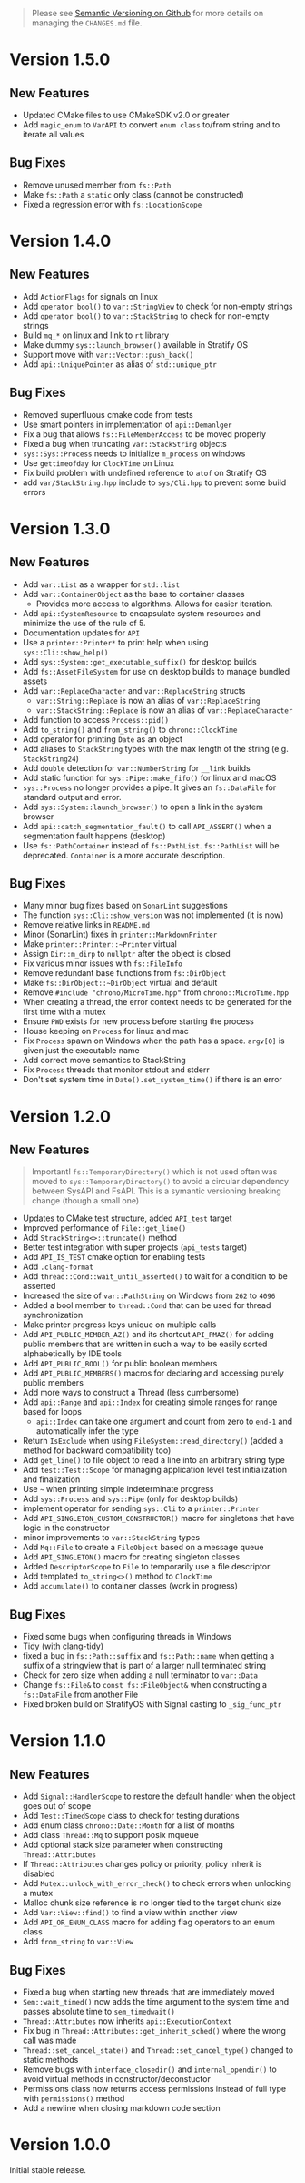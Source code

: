 > Please see [Semantic Versioning on Github](https://blog.stratifylabs.dev/device/2021-07-12-Semantic-Versioning-and-Github/) for more details on managing the `CHANGES.md` file.

# Version 1.5.0

## New Features

- Updated CMake files to use CMakeSDK v2.0 or greater
- Add `magic_enum` to `VarAPI` to convert `enum class` to/from string and to iterate all values

## Bug Fixes

- Remove unused member from `fs::Path`
- Make `fs::Path` a `static` only class (cannot be constructed)
- Fixed a regression error with `fs::LocationScope`

# Version 1.4.0

## New Features

- Add `ActionFlags` for signals on linux
- Add `operator bool()` to `var::StringView` to check for non-empty strings
- Add `operator bool()` to `var::StackString` to check for non-empty strings
- Build `mq_*` on linux and link to `rt` library
- Make dummy `sys::launch_browser()` available in Stratify OS
- Support move with `var::Vector::push_back()`
- Add `api::UniquePointer` as alias of `std::unique_ptr`

## Bug Fixes

- Removed superfluous cmake code from tests 
- Use smart pointers in implementation of `api::Demanlger`
- Fix a bug that allows `fs::FileMemberAccess` to be moved properly
- Fixed a bug when truncating `var::StackString` objects
- `sys::Sys::Process` needs to initialize `m_process` on windows
- Use `gettimeofday` for `ClockTime` on Linux
- Fix build problem with undefined reference to `atof` on Stratify OS
- add `var/StackString.hpp` include to `sys/Cli.hpp` to prevent some build errors

# Version 1.3.0

## New Features

- Add `var::List` as a wrapper for `std::list`
- Add `var::ContainerObject` as the base to container classes
  - Provides more access to algorithms. Allows for easier iteration.
- Add `api::SystemResource` to encapsulate system resources and minimize the use of the rule of 5.
- Documentation updates for `API`
- Use a `printer::Printer*` to print help when using `sys::Cli::show_help()`
- Add `sys::System::get_executable_suffix()` for desktop builds
- Add `fs::AssetFileSystem` for use on desktop builds to manage bundled assets
- Add `var::ReplaceCharacter` and `var::ReplaceString` structs
  - `var::String::Replace` is now an alias of `var::ReplaceString`
  - `var::StackString::Replace` is now an alias of `var::ReplaceCharacter`
- Add function to access `Process::pid()`
- Add `to_string()` and `from_string()` to `chrono::ClockTime`
- Add operator for printing `Date` as an object
- Add aliases to `StackString` types with the max length of the string (e.g. `StackString24`)
- Add `double` detection for `var::NumberString` for `__link` builds
- Add static function for `sys::Pipe::make_fifo()` for linux and macOS
- `sys::Process` no longer provides a pipe. It gives an `fs::DataFile` for standard output and error.
- Add `sys::System::launch_browser()` to open a link in the system browser
- Add `api::catch_segmentation_fault()` to call `API_ASSERT()` when a segmentation fault happens (desktop)
- Use `fs::PathContainer` instead of `fs::PathList`. `fs::PathList` will be deprecated. `Container` is a more accurate description.

## Bug Fixes

- Many minor bug fixes based on `SonarLint` suggestions
- The function `sys::Cli::show_version` was not implemented (it is now)
- Remove relative links in `README.md`
- Minor (SonarLint) fixes in `printer::MarkdownPrinter`
- Make `printer::Printer::~Printer` virtual
- Assign `Dir::m_dirp` to `nullptr` after the object is closed
- Fix various minor issues with `fs::FileInfo`
- Remove redundant base functions from `fs::DirObject`
- Make `fs::DirObject::~DirObject` virtual and default
- Remove `#include "chrono/MicroTime.hpp"` from `chrono::MicroTime.hpp`
- When creating a thread, the error context needs to be generated for the first time with a mutex
- Ensure `PWD` exists for new process before starting the process
- House keeping on `Process` for linux and mac
- Fix `Process` spawn on Windows when the path has a space. `argv[0]` is given just the executable name
- Add correct move semantics to StackString
- Fix `Process` threads that monitor stdout and stderr
- Don't set system time in `Date().set_system_time()` if there is an error

# Version 1.2.0

## New Features

> Important! `fs::TemporaryDirectory()` which is not used often was moved to `sys::TemporaryDirectory()` to avoid a circular dependency between SysAPI and FsAPI. This is a symantic versioning breaking change (though a small one)

- Updates to CMake test structure, added `API_test` target
- Improved performance of `File::get_line()`
- Add `StrackString<>::truncate()` method
- Better test integration with super projects (`api_tests` target)
- Add `API_IS_TEST` cmake option for enabling tests
- Add `.clang-format`
- Add `thread::Cond::wait_until_asserted()` to wait for a condition to be asserted
- Increased the size of `var::PathString` on Windows from `262` to `4096`
- Added a bool member to `thread::Cond` that can be used for thread synchronization
- Make printer progress keys unique on multiple calls
- Add `API_PUBLIC_MEMBER_AZ()` and its shortcut `API_PMAZ()` for adding public members that are written in such a way to be easily sorted alphabetically by IDE tools
- Add `API_PUBLIC_BOOL()` for public boolean members
- Add `API_PUBLIC_MEMBERS()` macros for declaring and accessing purely public members
- Add more ways to construct a Thread (less cumbersome)
- Add `api::Range` and `api::Index` for creating simple ranges for range based for loops
  - `api::Index` can take one argument and count from zero to `end-1` and automatically infer the type
- Return `IsExclude` when using `FileSystem::read_directory()` (added a method for backward compatibility too)
- Add `get_line()` to file object to read a line into an arbitrary string type
- Add `test::Test::Scope` for managing application level test initialization and finalization
- Use `~` when printing simple indeterminate progress
- Add `sys::Process` and `sys::Pipe` (only for desktop builds)
- implement operator for sending `sys::Cli` to a `printer::Printer`
- Add `API_SINGLETON_CUSTOM_CONSTRUCTOR()` macro for singletons that have logic in the constructor
- minor improvements to `var::StackString` types
- Add `Mq::File` to create a `FileObject` based on a message queue
- Add `API_SINGLETON()` macro for creating singleton classes
- Added `DescriptorScope` to `File` to temporarily use a file descriptor
- Add templated `to_string<>()` method to `ClockTime`
- Add `accumulate()` to container classes (work in progress)

## Bug Fixes

- Fixed some bugs when configuring threads in Windows
- Tidy (with clang-tidy)
- fixed a bug in `fs::Path::suffix` and `fs::Path::name` when getting a suffix of a stringview that is part of a larger null terminated string
- Check for zero size when adding a null terminator to `var::Data`
- Change `fs::File&` to `const fs::FileObject&` when constructing a `fs::DataFile` from another File
- Fixed broken build on StratifyOS with Signal casting to `_sig_func_ptr`

# Version 1.1.0

## New Features

- Add `Signal::HandlerScope` to restore the default handler when the object goes out of scope
- Add `Test::TimedScope` class to check for testing durations
- Add enum class `chrono::Date::Month` for a list of months
- Add class `Thread::Mq` to support posix mqueue
- Add optional stack size parameter when constructing `Thread::Attributes`
- If `Thread::Attributes` changes policy or priority, policy inherit is disabled
- Add `Mutex::unlock_with_error_check()` to check errors when unlocking a mutex
- Malloc chunk size reference is no longer tied to the target chunk size
- Add `Var::View::find()` to find a view within another view
- Add `API_OR_ENUM_CLASS` macro for adding flag operators to an enum class
- Add `from_string` to `var::View`

## Bug Fixes

- Fixed a bug when starting new threads that are immediately moved
- `Sem::wait_timed()` now adds the time argument to the system time and passes absolute time to `sem_timedwait()`
- `Thread::Attributes` now inherits `api::ExecutionContext`
- Fix bug in `Thread::Attributes::get_inherit_sched()` where the wrong call was made
- `Thread::set_cancel_state()` and `Thread::set_cancel_type()` changed to static methods
- Remove bugs with `interface_closedir()` and `internal_opendir()` to avoid virtual methods in constructor/deconstuctor
- Permissions class now returns access permissions instead of full type with `permissions()` method
- Add a newline when closing markdown code section

# Version 1.0.0

Initial stable release.
